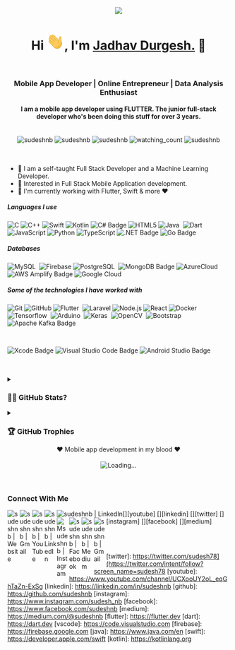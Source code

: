 <p align="center">
  <img src="https://github.com/thompsonemerson/thompsonemerson/raw/master/cover-thompson.png" height="200"/>
</p>


<h1 align="center">Hi <img src="https://raw.githubusercontent.com/ABSphreak/ABSphreak/master/gifs/Hi.gif" width="40px">, I'm <a href="https://sudeshnb.xyz"> Jadhav Durgesh.</a> 💪</h1>
<br>
<h3 align="center">Mobile App Developer | Online Entrepreneur | Data Analysis Enthusiast</h3>
<h4 align="center"> I am a mobile app developer using FLUTTER. The junior full-stack developer who's been doing this stuff for over 3 years.</h4>

<br>
<div align="center" class="row">
    <img src="https://img.shields.io/github/followers/sudeshnb?logo=github&label=Github%20Followers&style=non" alt="sudeshnb" />
    <img src="https://img.shields.io/github/stars/sudeshnb?logo=github&label=Github%20Stars&style=non" alt="sudeshnb" />
<!--     <img alt="followers" src="https://img.shields.io/github/followers/sudeshnb?label=Followers&style=social"> -->
    <img src="https://img.shields.io/badge/dynamic/json?logo=github&label=Github%20Forks&style=non&query=%24.forks&url=https://api.github-star-counter.workers.dev/user/jadhavdurgesh" alt="sudeshnb" />
    <img src="https://komarev.com/ghpvc/?username=jadhavdurgesh&logo=github&color=brightgreen" alt="watching_count" />
    <img src="https://img.shields.io/badge/-CONNECT-blue?style=non&logo=Linkedin&link=https://www.linkedin.com/in/sudeshnb/" alt="sudeshnb" />
</div>

<br>
<br>


<ul  >
    <li >🔭 I am a self-taught Full Stack Developer and a Machine Learning Developer.</li>
    <li>🌱 Interested in Full Stack Mobile Application development.</li>
    <li>🧑 I'm currently working with Flutter, Swift & more ❤️</li>
</ul>
  



##### Languages I use

![C](https://img.shields.io/badge/-C-05122A?style=flat&logo=c)
![C++](https://img.shields.io/badge/-C++-05122A?style=flat&logo=c%2B%2B)
![Swift](https://img.shields.io/badge/-Swift-05122A?style=flat&logo=swift)
![Kotlin](https://img.shields.io/badge/-Kotlin-05122A?style=flat&logo=kotlin)
![C# Badge](https://img.shields.io/badge/C%23-05122A?logo=csharp&style=flat)
![HTML5](https://img.shields.io/badge/-HTML5-05122A?style=flat&logo=html5)
![Java](https://img.shields.io/badge/-Java-05122A?style=flat&logo=Java&logoColor=FFA518)&nbsp;
![Dart](https://img.shields.io/badge/-Dart-05122A?style=flat&logo=dart)
![JavaScript](https://img.shields.io/badge/-Javascript-05122A?style=flat&logo=javascript)
![Python](https://img.shields.io/badge/-Python-05122A?style=flat&logo=python)
![TypeScript](https://img.shields.io/badge/-TypeScript-05122A?style=flat&logo=typescript)
![.NET Badge](https://img.shields.io/badge/.NET-05122A?logo=dotnet&style=flat)
![Go Badge](https://img.shields.io/badge/Go-05122A?logo=go&style=flat)

##### Databases

![MySQL](https://img.shields.io/badge/-MySQL-05122A?style=flat&logo=mysql&logoColor=4479A1)&nbsp;
![Firebase](https://img.shields.io/badge/-Firebase-05122A?style=flat&logo=firebase)
![PostgreSQL](https://img.shields.io/badge/-PostgreSQL-05122A?style=flat&logo=postgresql&logoColor=336791)&nbsp;
![MongoDB Badge](https://img.shields.io/badge/MongoDB-05122A?logo=mongodb&style=flat)
![AzureCloud](https://img.shields.io/badge/Microsoft%20Azure-05122A?style=flat-square&logo=microsoft-azure)
![AWS Amplify Badge](https://img.shields.io/badge/-AWS-05122A?style=flat-square&logo=awsamplify)
![Google Cloud](https://img.shields.io/badge/Google%20Cloud-05122A?style=flat-square&logo=google-cloud)


##### Some of the technologies I have worked with

![Git](https://img.shields.io/badge/-Git-05122A?style=flat&logo=git&logoColor=F05032)
![GitHub](https://img.shields.io/badge/-GitHub-05122A?style=flat&logo=github)
![Flutter](https://img.shields.io/badge/-Flutter-05122A?style=flat&logo=flutter&logoColor=02569B)&nbsp;
![Laravel](https://img.shields.io/badge/-Laravel-05122A?style=flat-square&logo=laravel)
![Node.js](https://img.shields.io/badge/-Node.js-05122A?style=flat&logo=node.js&logoColor=339933)
![React](https://img.shields.io/badge/-React-05122A?style=flat&logo=React&logoColor=61DAFB)
![Docker](https://img.shields.io/badge/-Docker-05122A?style=flat-square&logo=docker)
![Tensorflow](https://img.shields.io/badge/-Tensorflow-05122A?style=flat&logo=tensorflow&logoColor=FF6F00)&nbsp;
![Arduino](https://img.shields.io/badge/-Arduino-05122A?style=flat&logo=arduino&logoColor=00979D)&nbsp;
![Keras](https://img.shields.io/badge/-Keras-05122A?style=flat&logo=keras&logoColor=D00000)&nbsp;
![OpenCV](https://img.shields.io/badge/-OpenCV-05122A?style=flat&logo=opencv&logoColor=5C3EE8)&nbsp;
![Bootstrap](https://img.shields.io/badge/-Bootstrap-05122A?style=flat&logo=bootstrap&logoColor=563D7C)&nbsp;
![Apache Kafka Badge](https://img.shields.io/badge/Apache%20Kafka-05122A?logo=apachekafka&style=flat)

<br/>

![Xcode Badge](https://img.shields.io/badge/Xcode-05122A?logo=xcode&logoColor=fff&style=flat)
![Visual Studio Code Badge](https://img.shields.io/badge/Visual%20Studio%20Code-05122A?logo=visualstudiocode&logoColor=fff&style=flat)
![Android Studio Badge](https://img.shields.io/badge/Android%20Studio-05122A?logo=androidstudio&logoColor=fff&style=flat)

<br />
<br />


<details><summary><strong><h3>🤷‍♂️ GitHub Stats?</h3></strong></summary>

<table cellspacing="0" cellpadding="0" style="border:none;">
  <tr>
    <td>
      <img align="center" src="https://github-readme-stats.vercel.app/api?username=sudeshnb&show_icons=true&locale=en" alt="sudeshnb" />
    </td>
    <td>
      <img align="center" src="https://github-readme-streak-stats.herokuapp.com/?user=sudeshnb&" alt="sudeshnb" />
    </td>
   </tr>
 <tr>
    <td>
      <a href="https://github.com/sudeshnb">
  <img align="center" src="https://github-readme-stats.vercel.app/api/top-langs/?username=sudeshnb&theme=light&hide_langs_below=1" />
</a>
    </td>
    
   </tr>
</table>
<!-- <table cellspacing="0" cellpadding="0" style="border:none;">
  <tr>
    <td>
      <img align="center" src="https://activity-graph.herokuapp.com/graph?username=sudeshnb" alt="Talha's github stats"/>    
    </td> 
   </tr>
</table> -->


<br />
<br />

</details>
<details><summary><strong><h3>🏆 GitHub Trophies</h3></strong></summary>
 
![](https://github-profile-trophy.vercel.app/?username=sudeshnb&theme=darkhub&no-frame=false&no-bg=true&margin-w=4)

</details>


<div align="center">
❤ Mobile app development in my blood ❤
<br />
<br />
<img align="center" src = "https://profile-counter.glitch.me/sudeshnb/count.svg" alt ="Loading...">
</div>


<br />
<br />

### Connect With Me

 
[<img align="left" alt="sudeshnb | Website" width="28px" src="https://firebasestorage.googleapis.com/v0/b/web-johannesmilke.appspot.com/o/other%2Fsocial%2Fwebsite.png?alt=media" />][website]
[<img align="left" alt="sudeshnb | Gmail" width="28px" src="https://www.vectorlogo.zone/logos/gmail/gmail-tile.svg" />][mail]
[<img align="left" alt="sudeshnb | YouTube" width="28px" src="https://www.vectorlogo.zone/logos/youtube/youtube-tile.svg" />][youtube]
[<img align="left" alt="sudeshnb | LinkedIn" width="28px" src="https://www.vectorlogo.zone/logos/linkedin/linkedin-tile.svg" />][linkedin]
[<img align="left" alt="sudeshnb | LinkedIn" src="https://img.shields.io/twitter/follow/sudesh78?style=social&logo=X" />][twitter]
[<img align="left" alt="Msudeshnb | Instagram" width="28px" src="https://www.vectorlogo.zone/logos/instagram/instagram-tile.svg" />][instagram]
[<img align="left" alt="sudeshnb | Facebook" width="28px" src="https://www.vectorlogo.zone/logos/facebook/facebook-tile.svg" />][facebook]
[<img align="left" alt="sudeshnb | Medium" width="28px" src="https://www.vectorlogo.zone/logos/medium/medium-tile.svg" />][medium]
[<img align="left" alt="sudeshnb | Gmail" width="28px" src="https://www.vectorlogo.zone/logos/whatsapp/whatsapp-tile.svg" />][whatsapp]

<br />
<br />

[website]: https://sudeshnb.xyz
[whatsapp]: https://wa.me/94741325674
[mail]: https://mail.google.com/mail/u/0/#inbox?compose=CllgCJvkXFgPlnbqWvNTVVtpCgpgmNpntTSctVHgdqlngkMnbsSVRSRdMRzPQJvZgTNcmLRTdfg
[twitter]: https://twitter.com/sudesh78](https://twitter.com/intent/follow?screen_name=sudesh78
[youtube]: https://www.youtube.com/channel/UCXooUY2oL_eqGhTaZn-ExSg
[linkedin]: https://linkedin.com/in/sudeshnb
[github]: https://github.com/sudeshnb
[instagram]: https://www.instagram.com/sudesh_nb
[facebook]: https://www.facebook.com/sudeshnb
[medium]: https://medium.com/@sudeshnb
[flutter]: https://flutter.dev
[dart]: https://dart.dev
[vscode]: https://code.visualstudio.com
[firebase]: https://firebase.google.com
[java]: https://www.java.com/en
[swift]: https://developer.apple.com/swift
[kotlin]: https://kotlinlang.org
